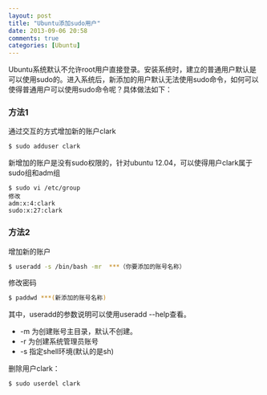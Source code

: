 ```yaml
---
layout: post
title: "Ubuntu添加sudo用户"
date: 2013-09-06 20:58
comments: true
categories: [Ubuntu]
---
```



Ubuntu系统默认不允许root用户直接登录。安装系统时，建立的普通用户默认是可以使用sudo的。进入系统后，新添加的用户默认无法使用sudo命令，如何可以使得普通用户可以使用sudo命令呢？具体做法如下：

### 方法1
通过交互的方式增加新的账户clark
```sh
$ sudo adduser clark
```
新增加的账户是没有sudo权限的，针对ubuntu 12.04，可以使得用户clark属于sudo组和adm组
```
$ sudo vi /etc/group
修改
adm:x:4:clark
sudo:x:27:clark
```
<!-- more -->

### 方法2
增加新的账户
```sh
$ useradd -s /bin/bash -mr  ***（你要添加的账号名称）
```
修改密码
```sh
$ paddwd ***(新添加的账号名称)
```
其中，useradd的参数说明可以使用useradd --help查看。

* -m 为创建账号主目录，默认不创建。
* -r 为创建系统管理员账号
* -s 指定shell环境(默认的是sh)

删除用户clark： 
```sh
$ sudo userdel clark
```
